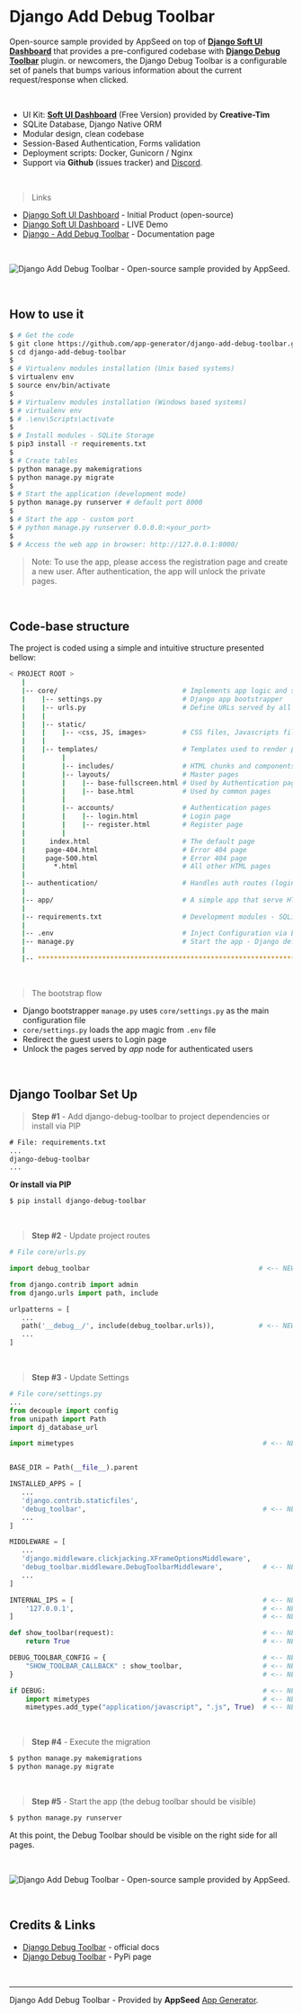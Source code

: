 # Django Add Debug Toolbar

Open-source sample provided by AppSeed on top of **[Django Soft UI Dashboard](https://appseed.us/product/django-soft-ui-dashboard)** that provides a pre-configured codebase with **[Django Debug Toolbar](https://docs.appseed.us/content/how-to/django-add-debug-toolbar)** plugin. or newcomers, the Django Debug Toolbar is a configurable set of panels that bumps various information about the current request/response when clicked.

<br />

- UI Kit: **[Soft UI Dashboard](https://bit.ly/2Q1uIfK)** (Free Version) provided by **Creative-Tim**
- SQLite Database, Django Native ORM
- Modular design, clean codebase
- Session-Based Authentication, Forms validation
- Deployment scripts: Docker, Gunicorn / Nginx
- Support via **Github** (issues tracker) and [Discord](https://discord.gg/fZC6hup).

<br />

> Links

- [Django Soft UI Dashboard](https://appseed.us/product/django-soft-ui-dashboard) - Initial Product (open-source)
- [Django Soft UI Dashboard](https://django-soft-ui-dashboard.appseed-srv1.com/) - LIVE Demo
- [Django - Add Debug Toolbar](https://docs.appseed.us/content/how-to/django-add-debug-toolbar) - Documentation page

<br />

![Django Add Debug Toolbar - Open-source sample provided by AppSeed.](https://user-images.githubusercontent.com/51070104/125966334-4d911abf-9210-43c1-a5ce-6da1f2eadb8f.png)

<br />

## How to use it

```bash
$ # Get the code
$ git clone https://github.com/app-generator/django-add-debug-toolbar.git
$ cd django-add-debug-toolbar
$
$ # Virtualenv modules installation (Unix based systems)
$ virtualenv env
$ source env/bin/activate
$
$ # Virtualenv modules installation (Windows based systems)
$ # virtualenv env
$ # .\env\Scripts\activate
$
$ # Install modules - SQLite Storage
$ pip3 install -r requirements.txt
$
$ # Create tables
$ python manage.py makemigrations
$ python manage.py migrate
$
$ # Start the application (development mode)
$ python manage.py runserver # default port 8000
$
$ # Start the app - custom port
$ # python manage.py runserver 0.0.0.0:<your_port>
$
$ # Access the web app in browser: http://127.0.0.1:8000/
```

> Note: To use the app, please access the registration page and create a new user. After authentication, the app will unlock the private pages.

<br />

## Code-base structure

The project is coded using a simple and intuitive structure presented bellow:

```bash
< PROJECT ROOT >
   |
   |-- core/                               # Implements app logic and serve the static assets
   |    |-- settings.py                    # Django app bootstrapper
   |    |-- urls.py                        # Define URLs served by all apps/nodes
   |    |
   |    |-- static/
   |    |    |-- <css, JS, images>         # CSS files, Javascripts files
   |    |
   |    |-- templates/                     # Templates used to render pages
   |         |
   |         |-- includes/                 # HTML chunks and components   |         |
   |         |-- layouts/                  # Master pages
   |         |    |-- base-fullscreen.html # Used by Authentication pages
   |         |    |-- base.html            # Used by common pages
   |         |
   |         |-- accounts/                 # Authentication pages
   |         |    |-- login.html           # Login page
   |         |    |-- register.html        # Register page
   |         |
   |      index.html                       # The default page
   |     page-404.html                     # Error 404 page
   |     page-500.html                     # Error 404 page
   |       *.html                          # All other HTML pages
   |
   |-- authentication/                     # Handles auth routes (login and register)
   |
   |-- app/                                # A simple app that serve HTML files
   |
   |-- requirements.txt                    # Development modules - SQLite storage
   |
   |-- .env                                # Inject Configuration via Environment
   |-- manage.py                           # Start the app - Django default start script
   |
   |-- ************************************************************************
```

<br />

> The bootstrap flow

- Django bootstrapper `manage.py` uses `core/settings.py` as the main configuration file
- `core/settings.py` loads the app magic from `.env` file
- Redirect the guest users to Login page
- Unlock the pages served by *app* node for authenticated users

<br />

## Django Toolbar Set Up

> **Step #1** - Add django-debug-toolbar to project dependencies or install via PIP

```txt
# File: requirements.txt
...
django-debug-toolbar
...
```

**Or install via PIP**

```bash
$ pip install django-debug-toolbar
```

<br />

> **Step #2** - Update project routes

```python
# File core/urls.py

import debug_toolbar                                          # <-- NEW                     

from django.contrib import admin
from django.urls import path, include  

urlpatterns = [
   ...
   path('__debug__/', include(debug_toolbar.urls)),           # <-- NEW
   ... 
]

```

<br />

> **Step #3** - Update Settings


```python
# File core/settings.py
...
from decouple import config
from unipath import Path
import dj_database_url

import mimetypes                                               # <-- NEW


BASE_DIR = Path(__file__).parent

INSTALLED_APPS = [
   ... 
   'django.contrib.staticfiles',
   'debug_toolbar',                                            # <-- NEW
   ...  
]

MIDDLEWARE = [
   ...
   'django.middleware.clickjacking.XFrameOptionsMiddleware',
   'debug_toolbar.middleware.DebugToolbarMiddleware',          # <-- NEW
   ...
]

INTERNAL_IPS = [                                               # <-- NEW
    '127.0.0.1',                                               # <-- NEW
]                                                              # <-- NEW

def show_toolbar(request):                                     # <-- NEW
    return True                                                # <-- NEW 

DEBUG_TOOLBAR_CONFIG = {                                       # <-- NEW
    "SHOW_TOOLBAR_CALLBACK" : show_toolbar,                    # <-- NEW
}                                                              # <-- NEW

if DEBUG:                                                      # <-- NEW
    import mimetypes                                           # <-- NEW          
    mimetypes.add_type("application/javascript", ".js", True)  # <-- NEW
```

<br />

> **Step #4** - Execute the migration 

```bash
$ python manage.py makemigrations
$ python manage.py migrate
```

<br />

> **Step #5** - Start the app (the debug toolbar should be visible)

```bash
$ python manage.py runserver
```

At this point, the Debug Toolbar should be visible on the right side for all pages. 

<br />

![Django Add Debug Toolbar - Open-source sample provided by AppSeed.](https://user-images.githubusercontent.com/51070104/125966334-4d911abf-9210-43c1-a5ce-6da1f2eadb8f.png)

<br />

## Credits & Links

- [Django Debug Toolbar](https://django-debug-toolbar.readthedocs.io/en/latest/installation.html) - official docs
- [Django Debug Toolbar](https://pypi.org/project/django-debug-toolbar/) - PyPi page

<br />

---
Django Add Debug Toolbar - Provided by **AppSeed** [App Generator](https://appseed.us/app-generator).
